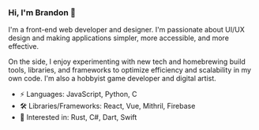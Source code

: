 ### Hi, I'm Brandon 👋
I'm a front-end web developer and designer. I'm passionate about UI/UX design and making applications simpler, more accessible, and more effective.

On the side, I enjoy experimenting with new tech and homebrewing build tools, libraries, and frameworks to optimize efficiency and scalability in my own code. I'm also a hobbyist game developer and digital artist.

- ⚡️ Languages: JavaScript, Python, C
- 🛠 Libraries/Frameworks: React, Vue, Mithril, Firebase
- 👀 Interested in: Rust, C#, Dart, Swift
